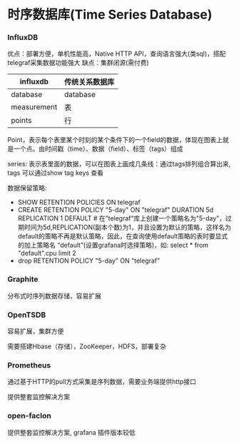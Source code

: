 # 时序数据库(Time Series Database)

### InfluxDB

优点：部署方便，单机性能高，Native HTTP API，查询语言强大(类sql)，搭配telegraf采集数据功能强大
缺点：集群闭源(需付费)

|  influxdb   | 传统关系数据库 |
| ----------- | -------------- |
| database    | database       |
| measurement | 表             |
| points      | 行             |

Point，表示每个表里某个时刻的某个条件下的一个field的数据，体现在图表上就是一个点。由时间戳（time）、数据（field）、标签（tags）组成  

series: 表示表里面的数据，可以在图表上画成几条线：通过tags排列组合算出来, tags 可以通过show tag keys 查看

数据保留策略: 

- SHOW RETENTION POLICIES ON telegraf
- CREATE RETENTION POLICY "5-day" ON "telegraf" DURATION 5d REPLICATION 1 DEFAULT  # 在”telegraf“库上创建一个策略名为"5-day"，过期时间为5d,REPLICATION(副本个数)为1，并且设置为默认的策略，这样名为default的策略不再是默认策略，因此，在查询使用default策略的表时要显式的加上策略名 “default”(设置grafana时选择策略)，如: select * from "default".cpu limit 2
- drop RETENTION POLICY "5-day" ON "telegraf"

### Graphite

分布式时序列数据存储，容易扩展


### OpenTSDB

容易扩展，集群方便

需要搭建Hbase（存储），ZooKeeper，HDFS，部署复杂

### Prometheus

通过基于HTTP的pull方式采集是序列数据，需要业务端提供http接口

提供整套监控解决方案

### open-faclon

提供整套监控解决方案, grafana 插件版本较低